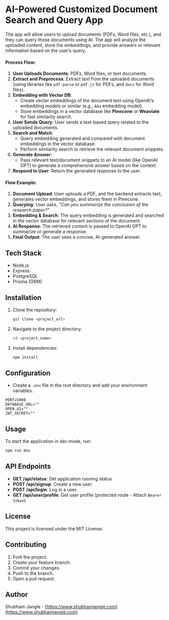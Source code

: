 # AI-Powered Customized Document Search and Query App

The app will allow users to upload documents (PDFs, Word files, etc.), and they can query those documents using AI. The app will analyze the uploaded content, store the embeddings, and provide answers or relevant information based on the user’s query.

#### **Process Flow:**

1. **User Uploads Documents**: PDFs, Word files, or text documents.
2. **Extract and Preprocess**: Extract text from the uploaded documents (using libraries like `pdf-parse` or `pdf.js` for PDFs, and `docx` for Word files).
3. **Embedding with Vector DB**:
   - Create vector embeddings of the document text using OpenAI’s embedding models or similar (e.g., `Ada` embedding model).
   - Store embeddings in a vector database like **Pinecone** or **Weaviate** for fast similarity search.
4. **User Sends Query**: User sends a text-based query related to the uploaded documents.
5. **Search and Match**:
   - Query embedding generated and compared with document embeddings in the vector database.
   - Perform similarity search to retrieve the relevant document snippets.
6. **Generate Answer**:
   - Pass relevant text/document snippets to an AI model (like OpenAI GPT) to generate a comprehensive answer based on the context.
7. **Respond to User**: Return the generated response to the user.

#### **Flow Example**:

1. **Document Upload**: User uploads a PDF, and the backend extracts text, generates vector embeddings, and stores them in Pinecone.
2. **Querying**: User asks, _"Can you summarize the conclusion of the research paper?"_
3. **Embedding & Search**: The query embedding is generated and searched in the vector database for relevant sections of the document.
4. **AI Response**: The retrieved content is passed to OpenAI GPT to summarize or generate a response.
5. **Final Output**: The user sees a concise, AI-generated answer.

## Tech Stack

- Node.js
- Express
- PostgreSQL
- Prisma (ORM)

## Installation

1. Clone the repository:

   ```bash
   git clone <project_url>
   ```

2. Navigate to the project directory:
   ```bash
   cd <project_name>
   ```
3. Install dependencies:
   ```bash
   npm install
   ```

## Configuration

- Create a `.env` file in the root directory and add your environment variables.

```
PORT=5000
DATABASE_URL=""
OPEN_AI=""
JWT_SECRET=""
```

## Usage

To start the application in dev mode, run:

```bash
npm run dev
```

## API Endpoints

- **GET /api/status**: Get application running status
- **POST /api/signup**: Create a new user.
- **POST /api/login**: Log in a user.
- **GET /api/user/profile**: Get user profile (protected route - Attach `Bearer token`)

## License

This project is licensed under the MIT License.

## Contributing

1. Fork the project.
2. Create your feature branch.
3. Commit your changes.
4. Push to the branch.
5. Open a pull request.

## Author

Shubham Jangle - [https://www.shubhamjangle.com](https://www.shubhamjangle.com)
